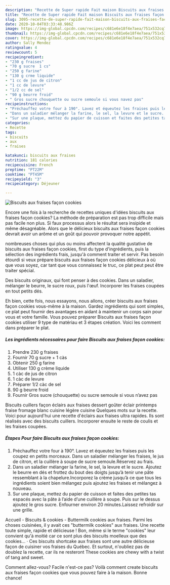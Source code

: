 ```yaml
---
description: "Recette de Super rapide Fait maison Biscuits aux fraises façon cookies"
title: "Recette de Super rapide Fait maison Biscuits aux fraises façon cookies"
slug: 3095-recette-de-super-rapide-fait-maison-biscuits-aux-fraises-facon-cookies
date: 2020-10-04T03:33:48.986Z
image: https://img-global.cpcdn.com/recipes/c681e6e18f4e7aea/751x532cq70/biscuits-aux-fraises-facon-cookies-photo-principale-de-la-recette.jpg
thumbnail: https://img-global.cpcdn.com/recipes/c681e6e18f4e7aea/751x532cq70/biscuits-aux-fraises-facon-cookies-photo-principale-de-la-recette.jpg
cover: https://img-global.cpcdn.com/recipes/c681e6e18f4e7aea/751x532cq70/biscuits-aux-fraises-facon-cookies-photo-principale-de-la-recette.jpg
author: Sally Mendez
ratingvalue: 4
reviewcount: 5
recipeingredient:
- "230 g fraises"
- "70 g sucre  1 cs"
- "250 g farine"
- "130 g crme liquide"
- "1 cc de jus de citron"
- "1 cc de levure"
- "1/2 cc de sel"
- "90 g beurre froid"
- " Gros sucre chouquette ou sucre semoule si vous navez pas"
recipeinstructions:
- "Préchauffez votre four à 190°. Lavez et équeutez les fraises puis les coupez en petits morceaux. Dans un saladier mélanger les fraises, le jus de citron, et la cuillère à soupe de sucre semoule.Réservez au frais."
- "Dans un saladier mélanger la farine, le sel, la levure et le sucre. Ajoutez le beurre en dés et frottez du bout des doigts jusqu’à tenir une pâte ressemblant à la chapelure.Incorporez la crème jusqu’à ce que tous les ingrédients soient bien mélangez puis ajoutez les fraises et mélangez à nouveau."
- "Sur une plaque, mettez du papier de cuisson et faites des petites tas espacés avec la pâte à l’aide d’une cuillère à soupe. Puis sur le dessus ajoutez le gros sucre. Enfourner environ 20 minutes.Laissez refroidir sur une grille."
categories:
- Recette
tags:
- biscuits
- aux
- fraises

katakunci: biscuits aux fraises 
nutrition: 181 calories
recipecuisine: French
preptime: "PT22M"
cooktime: "PT45M"
recipeyield: "3"
recipecategory: Déjeuner

---
```



![Biscuits aux fraises façon cookies](https://img-global.cpcdn.com/recipes/c681e6e18f4e7aea/751x532cq70/biscuits-aux-fraises-facon-cookies-photo-principale-de-la-recette.jpg)

Encore une fois à la recherche de recettes uniques d'idées biscuits aux fraises façon cookies? La méthode de préparation est pas trop difficile mais pas facile non plus. Si faux processus alors le résultat sera insipide et même désagréable. Alors que le délicieux biscuits aux fraises façon cookies devrait avoir un arôme et un goût qui pouvoir provoquer notre appétit.

nombreuses choses qui plus ou moins affectent la qualité gustative de biscuits aux fraises façon cookies, first du type d'ingrédients, puis la sélection des ingrédients frais, jusqu'à comment traiter et servir. Pas besoin étourdi si veux prépare biscuits aux fraises façon cookies délicieux à où que vous soyez, car tant que vous connaissez le truc, ce plat peut peut être traiter spécial.

Des biscuits originaux, qui font penser à des cookies. Dans un saladier, mélanger le beurre, le sucre roux, puis l&#39;œuf. Incorporer les fraises coupées en tout petits dés.


Eh bien, cette fois, nous essayons, nous allons, créer biscuits aux fraises façon cookies vous-même à la maison. Gardez ingrédients qui sont simples, ce plat peut fournir des avantages en aidant à maintenir un corps sain pour vous et votre famille. Vous pouvez préparer Biscuits aux fraises façon cookies utiliser 9 type de matériau et 3 étapes création. Voici les comment dans préparer le plat.

<!--inarticleads1-->

##### Les ingrédients nécessaires pour faire Biscuits aux fraises façon cookies:

1. Prendre 230 g fraises
1. Fournir 70 g sucre + 1 càs
1. Obtenir 250 g farine
1. Utiliser 130 g crème liquide
1.  1 càc de jus de citron
1.  1 càc de levure
1. Préparer 1/2 càc de sel
1.  90 g beurre froid
1. Fournir  Gros sucre (chouquette) ou sucre semoule si vous n’avez pas


Biscuits cuillers façon éclairs aux fraises dessert goûter éclair printemps fraise fromage blanc cuisine légère cuisine Quelques mots sur la recette. Voici pour aujourd&#39;hui une recette d&#39;éclairs aux fraises ultra rapides. Ils sont réalisés avec des biscuits cuillers. Incorporer ensuite le reste de coulis et les fraises coupées. 

<!--inarticleads2-->

##### Étapes Pour faire Biscuits aux fraises façon cookies:

1. Préchauffez votre four à 190°. Lavez et équeutez les fraises puis les coupez en petits morceaux. Dans un saladier mélanger les fraises, le jus de citron, et la cuillère à soupe de sucre semoule.Réservez au frais.
1. Dans un saladier mélanger la farine, le sel, la levure et le sucre. Ajoutez le beurre en dés et frottez du bout des doigts jusqu’à tenir une pâte ressemblant à la chapelure.Incorporez la crème jusqu’à ce que tous les ingrédients soient bien mélangez puis ajoutez les fraises et mélangez à nouveau.
1. Sur une plaque, mettez du papier de cuisson et faites des petites tas espacés avec la pâte à l’aide d’une cuillère à soupe. Puis sur le dessus ajoutez le gros sucre. Enfourner environ 20 minutes.Laissez refroidir sur une grille.


Accueil - Biscuits &amp; cookies - Buttermilk cookies aux fraises. Parmi les choses cuisinées, il y avait ces &#34;buttermilk cookies&#34; aux fraises. Une recette toute simple, rapide et délicieuse ! Bon, même si le terme &#34;cookies&#34; leur convient qu&#39;à moitié car ce sont plus des biscuits moelleux que des cookies… · Ces biscuits shortcake aux fraises sont une autre délicieuse façon de cuisiner vos fraises du Québec. Et surtout, n&#39;oubliez pas de doublez la recette, car ils ne resteront These cookies are chewy with a twist of tang and sweet. 


Comment allez-vous? Facile n'est-ce pas? Voilà comment create biscuits aux fraises façon cookies que vous pouvez faire à la maison. Bonne chance!
